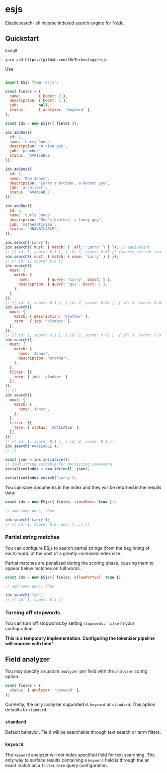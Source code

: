 # esjs

Elasticsearch-ish inverse indexed search engine for Node.

## Quickstart

Install

```
yarn add https://github.com/10eTechnology/esjs
```

Use

```javascript

import ESjs from 'esjs';

const fields = {
  name:        { boost: 2 },
  description: { boost: 1 },
  job:         null,
  status:      { analyzer: 'keyword' },
};

const idx = new ESjs({ fields });

idx.addDoc({
  id: 1,
  name: 'Larry Jones',
  description: 'A nice guy',
  job: 'plumber',
  status: 'AVAILABLE',
});

idx.addDoc({
  id: 2,
  name: 'Moe Jones',
  description: "Larry's brother, a decent guy",
  job: 'architect',
  status: 'AVAILABLE',
});

idx.addDoc({
  id: 2,
  name: 'Curly Jones',
  description: "Moe's brother, a funny guy",
  job: 'mathematician',
  status: 'UNAVAILABLE',
});

idx.search('Larry');
idx.search({ must: { match: { _all: 'Larry' } } }); // equivalent
// [{ id: 1, score: 0.1 }, { id: 2, score: 0.05 }] (scores are not real)
idx.search({ must: { match: { name: 'Larry' } } });
// [{ id: 1, score: 0.9 }]
idx.search({
  must: {
    match: {
      name:        { query: 'Larry', boost: 5 },
      description: { query: 'guy', boost: 1 },
    },
  },
});
// [{ id: 1, score: 0.1 }, { id: 2, score: 0.05 }, { id: 3, score: 0.05 }]
idx.search({
  must: {
    match: { description: 'brother' },
    term:  { job: 'plumber' },
  },
});
// [{ id: 1, score: 0.1 }, { id: 2, score: 0.01 }, { id: 3, score: 0.01 }]
idx.search({
  must: {
    match: {
      name: 'Jones',
      description: 'brother',
    },
  },
  filter: [{
    term: { job: 'plumber' }
  }],
});
// []
idx.search({
  must: {
    match: {
      name: 'Jones',
    },
  },
  filter: [{
    term: { status: 'AVAILABLE' }, 
  }],
});
// [{ id: 1, score: 0.1 }, { id: 2, score: 0.1 }]
idx.search('AVAILABLE');
// []

const json = idx.serialize();
// JSON string suitable for persisting somewhere
serializedIndex = new idx(null, json);

serializedIndex.search('Larry');
```

You can save documents in the index and they will be returned in the results data:
```javascript
const idx = new ESjs({ fields, storeDocs: true });

// add some docs, then

idx.search('Larry');
// [{ id: 1, score: 0.9, doc: {...} }]
```

### Partial string matches

You can configure ESjs to search partial strings (from the beginning of each)
word, at the cost of a greatly increased index size.

Partial matches are penalized during the scoring phase, causing them to appear
below matches on full words.

```javascript
const idx = new ESjs({ fields, allowPartial: true });

// add some docs, then

idx.search('lar');
// [{ id: 1, score: 0.3 }]
```

### Turning off stopwords

You can turn off stopwords by setting `stopwords: false` in your configuration.

**This is a temporary implementation.  Configuring the tokenizer pipeline
will improve with time***

## Field analyzer

You may specify a custom `analyzer` per field with the `analyzer` config option.
```javascript
const fields = {
  status: { analyzer: 'keyword' },
};
```
Currently, the only analyzer supported is `keyword` or `standard`. This option defaults to `standard`.

### `standard`
Default behavior. Field will be searchable through text search or term filters.

### `keyword`

The `keyword` analyzer will *not* index specified field for text searching. The only way to surface results containing a `keyword` field is through the an exact match on a `filter` `term` query configuration.
